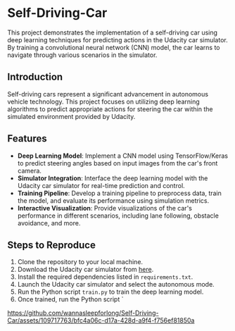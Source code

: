 # Self-Driving-Car
This project demonstrates the implementation of a self-driving car using deep learning techniques for predicting actions in the Udacity car simulator. By training a convolutional neural network (CNN) model, the car learns to navigate through various scenarios in the simulator.


## Introduction

Self-driving cars represent a significant advancement in autonomous vehicle technology. This project focuses on utilizing deep learning algorithms to predict appropriate actions for steering the car within the simulated environment provided by Udacity.

## Features

- **Deep Learning Model**: Implement a CNN model using TensorFlow/Keras to predict steering angles based on input images from the car's front camera.
- **Simulator Integration**: Interface the deep learning model with the Udacity car simulator for real-time prediction and control.
- **Training Pipeline**: Develop a training pipeline to preprocess data, train the model, and evaluate its performance using simulation metrics.
- **Interactive Visualization**: Provide visualizations of the car's performance in different scenarios, including lane following, obstacle avoidance, and more.

## Steps to Reproduce

1. Clone the repository to your local machine.
2. Download the Udacity car simulator from [here](https://github.com/udacity/self-driving-car-sim).
3. Install the required dependencies listed in `requirements.txt`.
4. Launch the Udacity car simulator and select the autonomous mode.
5. Run the Python script `train.py` to train the deep learning model.
6. Once trained, run the Python script `

https://github.com/wannasleepforlong/Self-Driving-Car/assets/109717763/bfc4a06c-d17a-428d-a9f4-f756ef81850a

